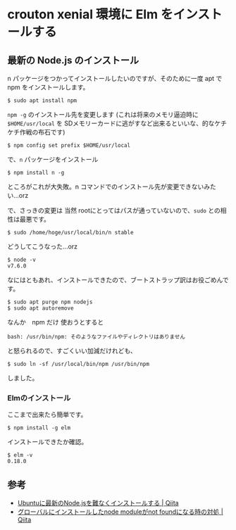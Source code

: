 # crouton xenial 環境に Elm をインストールする

## 最新の Node.js のインストール

n パッケージをつかってインストールしたいのですが、そのために一度 apt で npm をインストールします。


```
$ sudo apt install npm
```

`npm -g` のインストール先を変更します (これは将来のメモリ逼迫時に `$HOME/usr/local` を SDメモリーカードに逃がすなど出来るといいな、的なケチケチ作戦の布石です)

```
$ npm config set prefix $HOME/usr/local
```


で、`n` パッケージをインストール

```
$ npm install n -g
```

ところがこれが大失敗。n コマンドでのインストール先が変更できないみたい...orz

で、さっきの変更は 当然 rootにとってはパスが通っていないので、`sudo` との相性は最悪です。

```
$ sudo /home/hoge/usr/local/bin/n stable
```

どうしてこうなった...orz

```
$ node -v
v7.6.0
```

なにはともあれ、インストールできたので、ブートストラップ訳はお役ごめんです。

```
$ sudo apt purge npm nodejs
$ sudo apt autoremove
```

なんか　npm だけ 使おうとすると

```
bash: /usr/bin/npm: そのようなファイルやディレクトリはありません
```

と怒られるので、すごくいい加減だけれども、

```
$ sudo ln -sf /usr/local/bin/npm /usr/bin/npm
```

しました。

### Elmのインストール

ここまで出来たら簡単です。

```
$ npm install -g elm
```

インストールできたか確認。

```
$ elm -v
0.18.0
```

## 参考

* [Ubuntuに最新のNode.jsを難なくインストールする | Qiita](http://qiita.com/seibe/items/36cef7df85fe2cefa3ea)
* [グローバルにインストールしたnode moduleがnot foundになる時の対処 | Qiita](http://qiita.com/joe-re/items/12987cdeee506dea3889)

